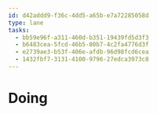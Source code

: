 ```yaml
---
id: d42addd9-f36c-4dd5-a65b-e7a72285058d
type: lane
tasks:
  - bb59e96f-a311-460d-b351-19439fd5d3f3
  - b6483cea-5fcd-46b5-80b7-4c2fa4776d3f
  - e2739ae3-b53f-406e-afdb-96d98fcd6cea
  - 1432fbf7-3131-4100-9796-27edca3973c8
---
```


# Doing
